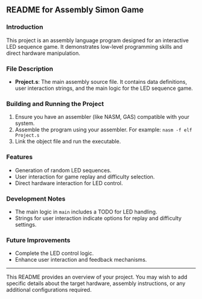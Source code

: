 
## README for Assembly Simon Game

### Introduction
This project is an assembly language program designed for an interactive LED sequence game. It demonstrates low-level programming skills and direct hardware manipulation.

### File Description
- **Project.s**: The main assembly source file. It contains data definitions, user interaction strings, and the main logic for the LED sequence game.

### Building and Running the Project
1. Ensure you have an assembler (like NASM, GAS) compatible with your system.
2. Assemble the program using your assembler. For example: `nasm -f elf Project.s`
3. Link the object file and run the executable.

### Features
- Generation of random LED sequences.
- User interaction for game replay and difficulty selection.
- Direct hardware interaction for LED control.

### Development Notes
- The main logic in `main` includes a TODO for LED handling.
- Strings for user interaction indicate options for replay and difficulty settings.

### Future Improvements
- Complete the LED control logic.
- Enhance user interaction and feedback mechanisms.

---

This README provides an overview of your project. You may wish to add specific details about the target hardware, assembly instructions, or any additional configurations required.
